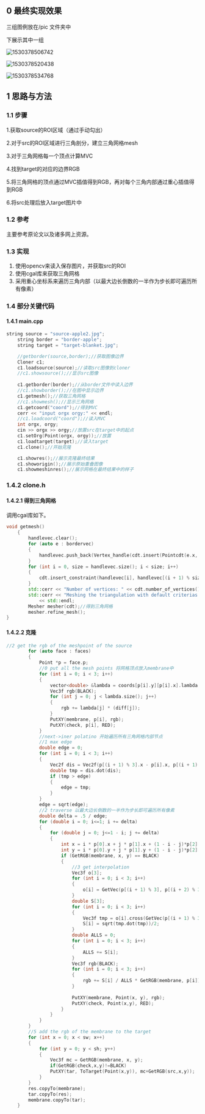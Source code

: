 ## 0 最终实现效果

三组图例放在/pic 文件夹中

下展示其中一组

![1530378506742](mvc/mvc/pic/penguin-org.jpg)

![1530378520438](mvc/mvc/pic/penguin-mesh.jpg)

![1530378534768](mvc/mvc/pic/penguin-res.jpg)

## 1 思路与方法

### 1.1 步骤

1.获取source的ROI区域（通过手动勾出）

2.对于src的ROI区域进行三角剖分，建立三角网格mesh

3.对于三角网格每一个顶点计算MVC

4.找到target的对应的边界RGB

5.将三角网格的顶点通过MVC插值得到RGB，再对每个三角内部通过重心插值得到RGB

6.将src处理后放入target图片中

### 1.2 参考

主要参考原论文以及诸多网上资源。

### 1.3 实现

1. 使用opencv来读入保存图片，并获取src的ROI
2. 使用cgal库来获取三角网格
3. 采用重心坐标系来遍历三角内部（以最大边长倒数的一半作为步长即可遍历所有像素）

### 1.4 部分关键代码

#### 1.4.1 main.cpp

```c++
string source = "source-apple2.jpg";
	string border = "border-apple";
	string target = "target-blanket.jpg";

	//getborder(source,border);//获取图像边界
	Cloner c1;
	c1.loadsource(source);//读取src图像到cloner
	//c1.showsource();//显示src图像
	
	c1.getborder(border);//从border文件中读入边界
	//c1.showborder();//在图中显示边界
	c1.getmesh();//获取三角网格
	//c1.showmesh();//显示三角网格
	c1.getcoord("coord");//得到MVC
	cerr << "input orgx orgy:" << endl;
	//c1.loadcoord("coord");//读入MVC
	int orgx, orgy;
	cin >> orgx >> orgy;//放置src在target中的起点
	c1.setOrg(Point(orgx, orgy));//放置
	c1.loadtarget(target);//读入target
	c1.clone();//开始克隆

	c1.showres();//展示克隆最终结果
	c1.showorigin();//展示原始重叠图像
	c1.showmeshinres();//展示网格在最终结果中的样子
```

### 1.4.2 clone.h

#### 1.4.2.1 得到三角网格

调用cgal库如下。

```c++
void getmesh()
	{
		handlevec.clear();
		for (auto e : bordervec)
		{
			handlevec.push_back(Vertex_handle(cdt.insert(Pointcdt(e.x, e.y))));//加入点
		}
		for (int i = 0, size = handlevec.size(); i < size; i++)
		{
			cdt.insert_constraint(handlevec[i], handlevec[(i + 1) % size]);//加入约束边
		}
		std::cerr << "Number of vertices: " << cdt.number_of_vertices() << std::endl;
		std::cerr << "Meshing the triangulation with default criterias..."
			<< std::endl;
		Mesher mesher(cdt);//得到三角网格
		mesher.refine_mesh();
}
```

#### 1.4.2.2 克隆

```c++
//2 get the rgb of the meshpoint of the source
		for (auto face : faces)
		{
			Point *p = face.p;
			//0 put all the mesh points 将网格顶点放入membrane中
			for (int i = 0; i < 3; i++)
			{
				vector<double> &lambda = coords[p[i].y][p[i].x].lambda;
				Vec3f rgb(BLACK);
				for (int j = 0; j < lambda.size(); j++)
				{
					rgb += lambda[j] * (diff[j]);
				}
				PutXY(membrane, p[i], rgb);
				PutXY(check, p[i], RED);
			}
			//next->iner polatino 开始遍历所有三角网格内部节点
			//1 max edge
			double edge = 0;
			for (int i = 0; i < 3; i++)
			{
				Vec2f dis = Vec2f(p[(i + 1) % 3].x - p[i].x, p[(i + 1) % 3].y - p[i].y);
				double tmp = dis.dot(dis);
				if (tmp > edge)
				{
					edge = tmp;
				}
			}
			edge = sqrt(edge);
			//2 traverse 以最大边长倒数的一半作为步长即可遍历所有像素
			double delta = .5 / edge;
			for (double i = 0; i<=1; i += delta)
			{
				for (double j = 0; j<=1 - i; j += delta)
				{
					int x = i * p[0].x + j * p[1].x + (1 - i - j)*p[2].x;
					int y = i * p[0].y + j * p[1].y + (1 - i - j)*p[2].y;
					if (GetRGB(membrane, x, y) == BLACK)
					{
						//3 get interpolation
						Vec3f o[3];
						for (int i = 0; i < 3; i++)
						{
							o[i] = GetVec(p[(i + 1) % 3], p[(i + 2) % 3]);
						}
						double S[3];
						for (int i = 0; i < 3; i++)
						{
							Vec3f tmp = o[i].cross(GetVec(p[(i + 1) % 3], Point(x, y)));
							S[i] = sqrt(tmp.dot(tmp))/2;
						}
						double ALLS = 0;
						for (int i = 0; i < 3; i++)
						{
							ALLS += S[i];
						}
						Vec3f rgb(BLACK);
						for (int i = 0; i < 3; i++)
						{
							rgb += S[i] / ALLS * GetRGB(membrane, p[i]);
						}
					
						PutXY(membrane, Point(x, y), rgb);
						PutXY(check, Point(x,y), RED);
					}
				}
			}
		}
		//5 add the rgb of the membrane to the target
		for (int x = 0; x < sw; x++)
		{
			for (int y = 0; y < sh; y++)
			{
				Vec3f mc = GetRGB(membrane, x, y);
				if(GetRGB(check,x,y)!=BLACK)
				PutXY(tar, ToTarget(Point(x,y)), mc+GetRGB(src,x,y));
			}
		}
		res.copyTo(membrane);
		tar.copyTo(res);
		membrane.copyTo(tar);
	}
```

## 